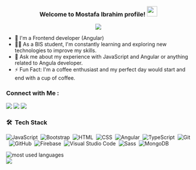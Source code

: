 

<h3 align="center">
  Welcome to Mostafa Ibrahim profile!
  <img src="https://media.giphy.com/media/hvRJCLFzcasrR4ia7z/giphy.gif" width="28">
</h3>

<!-- Typing SVG by DenverCoder1 - https://github.com/DenverCoder1/readme-typing-svg -->

<p align="center">
  <a href="https://github.com/DenverCoder1/readme-typing-svg"><img src="https://readme-typing-svg.herokuapp.com/?lines=Front%20End%20developer;Always%20learning%20new%20things&font=Fira%20Code&center=true&width=440&height=45&color=f75c7e&vCenter=true&size=22"></a>
</p> 

- 🏢 I'm a Frontend developer (Angular)
- 👨‍💻 As a BIS student, I'm constantly learning and exploring new technologies to improve my skills.
- 💬 Ask me about my experience with JavaScript and Angular or anything related to Angula developer.
- ⚡ Fun Fact: I'm a coffee enthusiast and my perfect day would start and end with a cup of coffee.


### Connect with Me :

<a href="https://linkedin.com/in/mostafa-ebrahim-29a67025b" target="_blank"><img src="https://img.shields.io/badge/-Mostafa%20Ibrahim-0077B5?style=for-the-badge&logo=Linkedin&logoColor=white"/></a>
<a href="https://t.me/MostafaIbrahimm" target="_blank"><img src="https://img.shields.io/badge/-Mostafa%20Ibrahim-0077B5?style=for-the-badge&logo=Telegram&logoColor=white"/></a>
<a href="https://www.facebook.com/profile.php?id=100017140516294&mibextid=ZbWKwL" target="_blank"><img src="https://img.shields.io/badge/-Mostafa%20Ibrahim-0077B5?style=for-the-badge&logo=Facebook&logoColor=white"/></a>


### 🛠 &nbsp;Tech Stack
![JavaScript](https://img.shields.io/badge/-JavaScript-05122A?style=flat&logo=javascript)&nbsp;
![Bootstrap](https://img.shields.io/badge/-Bootstrap-05122A?style=flat&logo=bootstrap&logoColor=563D7C)&nbsp;
![HTML](https://img.shields.io/badge/-HTML-05122A?style=flat&logo=HTML5)&nbsp;
![CSS](https://img.shields.io/badge/-CSS-05122A?style=flat&logo=CSS3&logoColor=1572B6)&nbsp;
![Angular](https://img.shields.io/badge/-Angular-05122A?style=flat&logo=Angular)&nbsp;
![TypeScript](https://img.shields.io/badge/-TypeScript-3178C6?style=flat&logo=TypeScript&logoColor=white)&nbsp;
![Git](https://img.shields.io/badge/-Git-05122A?style=flat&logo=git)&nbsp;
![GitHub](https://img.shields.io/badge/-GitHub-05122A?style=flat&logo=github)&nbsp;
![Firebase](https://img.shields.io/badge/-Firebase-FFCA28?style=flat&logo=Firebase&logoColor=black)&nbsp;
![Visual Studio Code](https://img.shields.io/badge/-Visual%20Studio%20Code-05122A?style=flat&logo=visual-studio-code&logoColor=007ACC)&nbsp;
![Sass](https://img.shields.io/badge/-Sass-05122A?style=flat&logo=sass)&nbsp;
![MongoDB](https://img.shields.io/badge/-MongoDB-05122A?style=flat&logo=MongoDB)&nbsp;




<img align="left" src="https://github-readme-stats.vercel.app/api/top-langs?username=mostafa-toaima&show_icons=true&locale=en&layout=compact&theme=radical" alt="most used languages" />
<br>
<a href="https://komarev.com/ghpvc/?username=mostafa-toaima&style=for-the-badge">
    <img src="https://komarev.com/ghpvc/?username=mostafa-toaima&style=for-the-badge">
</a>
